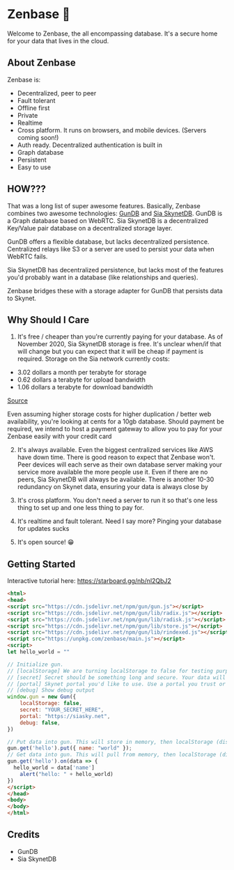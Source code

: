 # Zenbase 🎍
Welcome to Zenbase, the all encompassing database. It's a secure home for your data that lives in the cloud. 
## About Zenbase
Zenbase is: 
* Decentralized, peer to peer
* Fault tolerant
* Offline first
* Private
* Realtime
* Cross platform. It runs on browsers, and mobile devices. (Servers coming soon!)
* Auth ready. Decentralized authentication is built in
* Graph database
* Persistent
* Easy to use

## HOW???
That was a long list of super awesome features. Basically, Zenbase combines two awesome technologies: [GunDB]("https://gun.eco/") and [Sia SkynetDB]("https://siasky.net/"). GunDB is a Graph database based on WebRTC. Sia SkynetDB is a decentralized Key/Value pair database on a decentralized storage layer. 

GunDB offers a flexible database, but lacks decentralized persistence. Centralized relays like S3 or a server are used to persist your data when WebRTC fails. 

Sia SkynetDB has decentralized persistence, but lacks most of the features you'd probably want in a database (like relationships and queries). 

Zenbase bridges these with a storage adapter for GunDB that persists data to Skynet. 

## Why Should I Care
1. It's free / cheaper than you're currently paying for your database. As of November 2020, Sia SkynetDB storage is free. It's unclear when/if that will change but you can expect that it will be cheap if payment is required. Storage on the Sia network currently costs:

* 3.02 dollars a month per terabyte for storage 
* 0.62 dollars a terabyte for upload bandwidth
* 1.06 dollars a terabyte for download bandwidth

[Source]("https://siastats.info/storage_pricing")

Even assuming higher storage costs for higher duplication / better web availability, you're looking at cents for a 10gb database. Should payment be required, we intend to host a payment gateway to allow you to pay for your Zenbase easily with your credit card

2. It's always available. Even the biggest centralized services like AWS have down time. There is good reason to expect that Zenbase won't. Peer devices will each serve as their own database server making your service more available the more people use it. Even if there are no peers, Sia SkynetDB will always be available. There is another 10-30 redundancy on Skynet data, ensuring your data is always close by

3. It's cross platform. You don't need a server to run it so that's one less thing to set up and one less thing to pay for. 

4. It's realtime and fault tolerant. Need I say more? Pinging your database for updates sucks  

5. It's open source! 😁

## Getting Started

Interactive tutorial here: https://starboard.gg/nb/nl2QbJ2

```HTML
<html>
<head>
<script src="https://cdn.jsdelivr.net/npm/gun/gun.js"></script>
<script src="https://cdn.jsdelivr.net/npm/gun/lib/radix.js"></script>
<script src="https://cdn.jsdelivr.net/npm/gun/lib/radisk.js"></script>
<script src="https://cdn.jsdelivr.net/npm/gun/lib/store.js"></script>
<script src="https://cdn.jsdelivr.net/npm/gun/lib/rindexed.js"></script>
<script src="https://unpkg.com/zenbase/main.js"></script>
<script>
let hello_world = ""

// Initialize gun.
// [localStorage] We are turning localStorage to false for testing purposes. Generally, you'd want that to be true
// [secret] Secret should be something long and secure. Your data will be saved to Skynet using that secret
// [portal] Skynet portal you'd like to use. Use a portal you trust or run your own. They could potentially manipulate your data (although I don't see why) 
// [debug] Show debug output
window.gun = new Gun({
    localStorage: false,
    secret: "YOUR_SECRET_HERE",
    portal: "https://siasky.net",
    debug: false,
})

// Put data into gun. This will store in memory, then localStorage (disabled), then Skynet
gun.get('hello').put({ name: "world" });
// Get data into gun. This will pull from memory, then localStorage (disabled), then Skynet
gun.get('hello').on(data => { 
  hello_world = data['name']
	alert("hello: " + hello_world)
})
</script>
</head>
<body>
</body>
</html>
```

## Credits
* GunDB
* Sia SkynetDB

